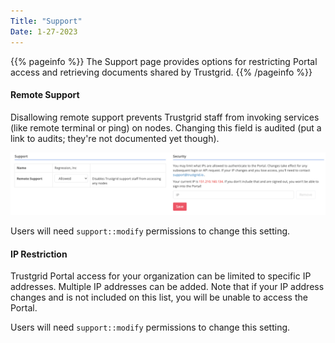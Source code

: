 ```yaml
---
Title: "Support"
Date: 1-27-2023
---
```


{{% pageinfo %}}
The Support page provides options for restricting Portal access and retrieving documents shared by Trustgrid.
{{% /pageinfo %}}

#### Remote Support

Disallowing remote support prevents Trustgrid staff from invoking services (like remote terminal or ping) on nodes. Changing this field is audited (put a link to audits; they're not documented yet though).

![img](support-box.png)

Users will need `support::modify` permissions to change this setting.

#### IP Restriction

Trustgrid Portal access for your organization can be limited to specific IP addresses. Multiple IP addresses can be added. Note that if your IP address changes and is not included on this list, you will be unable to access the Portal.

Users will need `support::modify` permissions to change this setting.
